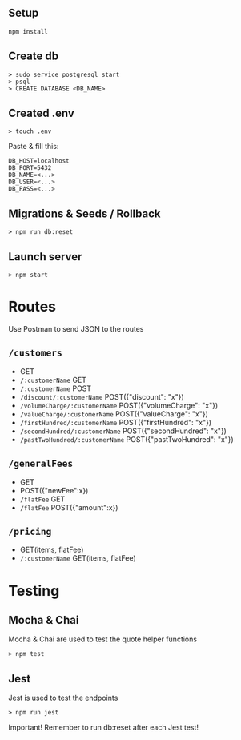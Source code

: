 ## Setup

    npm install

## Create db

    > sudo service postgresql start
    > psql
    > CREATE DATABASE <DB_NAME>

## Created .env

    > touch .env

Paste & fill this:

    DB_HOST=localhost
    DB_PORT=5432
    DB_NAME=<...>
    DB_USER=<...>
    DB_PASS=<...>

## Migrations & Seeds / Rollback

    > npm run db:reset

## Launch server

    > npm start

# Routes

Use Postman to send JSON to the routes

## `/customers`

- GET
- `/:customerName` GET
- `/:customerName` POST
- `/discount/:customerName` POST({"discount": "x"})
- `/volumeCharge/:customerName` POST({"volumeCharge": "x"})
- `/valueCharge/:customerName` POST({"valueCharge": "x"})
- `/firstHundred/:customerName` POST({"firstHundred": "x"})
- `/secondHundred/:customerName` POST({"secondHundred": "x"})
- `/pastTwoHundred/:customerName` POST({"pastTwoHundred": "x"})

## `/generalFees`

- GET 
- POST({"newFee":x})
- `/flatFee` GET 
- `/flatFee` POST({"amount":x})

## `/pricing`

- GET(items, flatFee)
- `/:customerName` GET(items, flatFee)

# Testing

## Mocha & Chai

Mocha & Chai are used to test the quote helper functions

    > npm test

## Jest

Jest is used to test the endpoints  

    > npm run jest 

Important! Remember to run db:reset after each Jest test! 
